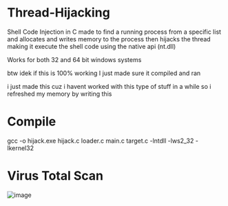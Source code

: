 # Thread-Hijacking
Shell Code Injection in C made to find a running process from a specific list and allocates and writes memory to the process then hijacks the thread making it execute the shell code using the native api (nt.dll)

Works for both 32 and 64 bit windows systems

btw idek if this is 100% working I just made sure it compiled and ran

i just made this cuz i havent worked with this type of stuff in a while so i refreshed my memory by writing this

# Compile

gcc -o hijack.exe hijack.c loader.c main.c target.c -lntdll -lws2_32 -lkernel32

# Virus Total Scan

![image](https://github.com/user-attachments/assets/e06ed9d8-b8b6-48b4-a6c9-39eab91b0144)
